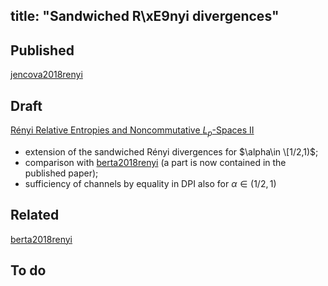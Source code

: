 title: "Sandwiched R\xE9nyi divergences"
---
## Published 

[jencova2018renyi](jencova2018renyi)


## Draft 

[Rényi Relative Entropies and Noncommutative $L_p$-Spaces II](sandwiched/part2.pdf)

* extension of the sandwiched Rényi divergences for $\alpha\in \[1/2,1)$;
* comparison with [berta2018renyi](berta2018renyi)  (a part is now contained in the published paper);
* sufficiency of channels by equality in DPI also for $\alpha\in (1/2,1)$


## Related

[berta2018renyi](berta2018renyi)

## To do